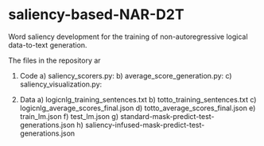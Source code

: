 # saliency-based-NAR-D2T
Word saliency development for the training of non-autoregressive logical data-to-text generation.

The files in the repository ar

1. Code
  a) saliency_scorers.py:
  b) average_score_generation.py:
  c) saliency_visualization.py:

2. Data
  a) logicnlg_training_sentences.txt
  b) totto_training_sentences.txt
  c) logicnlg_average_scores_final.json
  d) totto_average_scores_final.json
  e) train_lm.json
  f) test_lm.json
  g) standard-mask-predict-test-generations.json
  h) saliency-infused-mask-predict-test-generations.json
  
